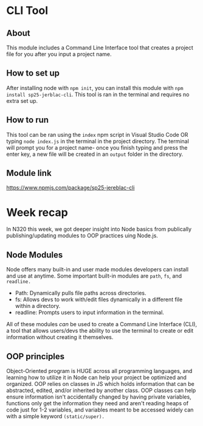 # CLI Tool

## About

This module includes a Command Line Interface tool that creates a project file for you after you input a project name.

## How to set up

After installing node with `npm init`, you can install this module with `npm install sp25-jerblac-cli`. This tool is ran in the terminal and requires no extra set up.

## How to run

This tool can be ran using the `index` npm script in Visual Studio Code OR typing `node index.js` in the terminal in the project directory. The terminal will prompt you for a project name- once you finish typing and press the enter key, a new file will be created in an `output` folder in the directory.

## Module link

https://www.npmjs.com/package/sp25-jereblac-cli

# Week recap

In N320 this week, we got deeper insight into Node basics from publically publishing/updating modules to OOP practices uing Node.js.

## Node Modules

Node offers many built-in and user made modules developers can install and use at anytime. Some important built-in modules are `path`, `fs`, and `readline.`

- Path: Dynamically pulls file paths across directories.
- fs: Allows devs to work with/edit files dynamically in a different file within a directory.
- readline: Prompts users to input information in the terminal.

All of these modules _can_ be used to create a Command Line Interface (CLI), a tool that allows users/devs the ability to use the terminal to create or edit information without creating it themselves.

## OOP principles

Object-Oriented program is HUGE across all programming languages, and learning how to utilize it in Node can help your project be optimized and organized. OOP relies on classes in JS which holds information that can be abstracted, edited, and/or inherited by another class. OOP classes can help ensure information isn't accidentally changed by having private variables, functions only get the information they need and aren't reading heaps of code just for 1-2 variables, and variables meant to be accessed widely can with a simple keyword `(static/super).`
